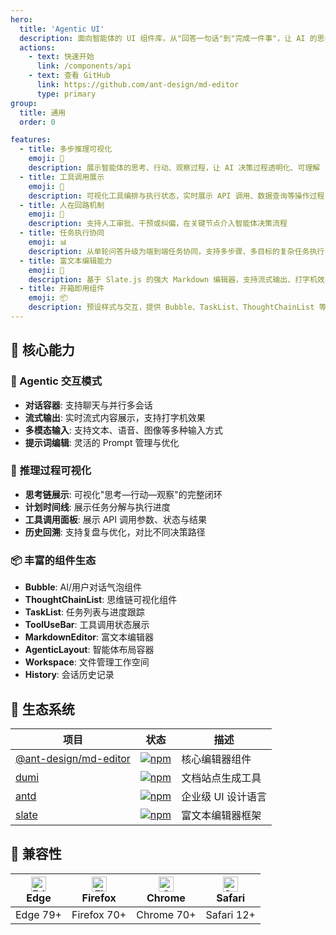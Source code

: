 ```yaml
---
hero:
  title: 'Agentic UI'
  description: 面向智能体的 UI 组件库，从"回答一句话"到"完成一件事"，让 AI 的思考过程透明化
  actions:
    - text: 快速开始
      link: /components/api
    - text: 查看 GitHub
      link: https://github.com/ant-design/md-editor
      type: primary
group:
  title: 通用
  order: 0

features:
  - title: 多步推理可视化
    emoji: 🤖
    description: 展示智能体的思考、行动、观察过程，让 AI 决策过程透明化、可理解
  - title: 工具调用展示
    emoji: 🔧
    description: 可视化工具编排与执行状态，实时展示 API 调用、数据查询等操作过程
  - title: 人在回路机制
    emoji: 👤
    description: 支持人工审批、干预或纠偏，在关键节点介入智能体决策流程
  - title: 任务执行协同
    emoji: 📊
    description: 从单轮问答升级为端到端任务协同，支持多步骤、多目标的复杂任务执行
  - title: 富文本编辑能力
    emoji: 📝
    description: 基于 Slate.js 的强大 Markdown 编辑器，支持流式输出、打字机效果、语法高亮
  - title: 开箱即用组件
    emoji: 📦
    description: 预设样式与交互，提供 Bubble、TaskList、ThoughtChainList 等专业组件，快速集成
---
```


## 🚀 核心能力

### 🤖 Agentic 交互模式

- **对话容器**: 支持聊天与并行多会话
- **流式输出**: 实时流式内容展示，支持打字机效果
- **多模态输入**: 支持文本、语音、图像等多种输入方式
- **提示词编辑**: 灵活的 Prompt 管理与优化

### 🧠 推理过程可视化

- **思考链展示**: 可视化"思考—行动—观察"的完整闭环
- **计划时间线**: 展示任务分解与执行进度
- **工具调用面板**: 展示 API 调用参数、状态与结果
- **历史回溯**: 支持复盘与优化，对比不同决策路径

### 📦 丰富的组件生态

- **Bubble**: AI/用户对话气泡组件
- **ThoughtChainList**: 思维链可视化组件
- **TaskList**: 任务列表与进度跟踪
- **ToolUseBar**: 工具调用状态展示
- **MarkdownEditor**: 富文本编辑器
- **AgenticLayout**: 智能体布局容器
- **Workspace**: 文件管理工作空间
- **History**: 会话历史记录

## 🔗 生态系统

| 项目                                                                         | 状态                                                                                                                  | 描述               |
| ---------------------------------------------------------------------------- | --------------------------------------------------------------------------------------------------------------------- | ------------------ |
| [@ant-design/md-editor](https://www.npmjs.com/package/@ant-design/md-editor) | [![npm](https://img.shields.io/npm/v/@ant-design/md-editor.svg)](https://www.npmjs.com/package/@ant-design/md-editor) | 核心编辑器组件     |
| [dumi](https://d.umijs.org/)                                                 | [![npm](https://img.shields.io/npm/v/dumi.svg)](https://www.npmjs.com/package/dumi)                                   | 文档站点生成工具   |
| [antd](https://ant.design/)                                                  | [![npm](https://img.shields.io/npm/v/antd.svg)](https://www.npmjs.com/package/antd)                                   | 企业级 UI 设计语言 |
| [slate](https://docs.slatejs.org/)                                           | [![npm](https://img.shields.io/npm/v/slate.svg)](https://www.npmjs.com/package/slate)                                 | 富文本编辑器框架   |

## 📱 兼容性

| [<img src="https://raw.githubusercontent.com/alrra/browser-logos/master/src/edge/edge_48x48.png" alt="Edge" width="24px" height="24px" />](http://godban.github.io/browsers-support-badges/)<br/>Edge | [<img src="https://raw.githubusercontent.com/alrra/browser-logos/master/src/firefox/firefox_48x48.png" alt="Firefox" width="24px" height="24px" />](http://godban.github.io/browsers-support-badges/)<br/>Firefox | [<img src="https://raw.githubusercontent.com/alrra/browser-logos/master/src/chrome/chrome_48x48.png" alt="Chrome" width="24px" height="24px" />](http://godban.github.io/browsers-support-badges/)<br/>Chrome | [<img src="https://raw.githubusercontent.com/alrra/browser-logos/master/src/safari/safari_48x48.png" alt="Safari" width="24px" height="24px" />](http://godban.github.io/browsers-support-badges/)<br/>Safari |
| ----------------------------------------------------------------------------------------------------------------------------------------------------------------------------------------------------- | ----------------------------------------------------------------------------------------------------------------------------------------------------------------------------------------------------------------- | ------------------------------------------------------------------------------------------------------------------------------------------------------------------------------------------------------------- | ------------------------------------------------------------------------------------------------------------------------------------------------------------------------------------------------------------- |
| Edge 79+                                                                                                                                                                                              | Firefox 70+                                                                                                                                                                                                       | Chrome 70+                                                                                                                                                                                                    | Safari 12+                                                                                                                                                                                                    |
